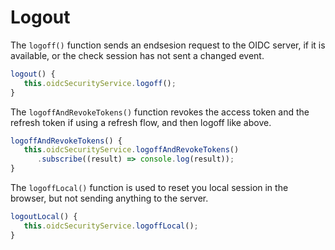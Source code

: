 # Logout

The `logoff()` function sends an endsesion request to the OIDC server, if it is available, or the check session has not sent a changed event.

```typescript
logout() {
   this.oidcSecurityService.logoff();
}

```

The `logoffAndRevokeTokens()` function revokes the access token and the refresh token if using a refresh flow, and then logoff like above.

```typescript
logoffAndRevokeTokens() {
   this.oidcSecurityService.logoffAndRevokeTokens()
      .subscribe((result) => console.log(result));
}
```

The `logoffLocal()` function is used to reset you local session in the browser, but not sending anything to the server.

```typescript
logoutLocal() {
   this.oidcSecurityService.logoffLocal();
}
```
